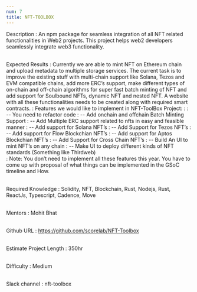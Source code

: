```yaml
---
num: 7
title: NFT-TOOLBOX
---
```


Description
: An npm package for seamless integration of all NFT related functionalities in Web2 projects. This project helps web2 developers seamlessly integrate web3 functionality.
<br><br>

Expected Results
: Currently we are able to mint NFT on Ethereum chain and upload metadata to multiple storage services. The current task is to improve the existing stuff with multi-chain support like Solana, Tezos and EVM compatible chains, add more ERC’s support, make different types of on-chain and off-chain algorithms for super fast batch minting of NFT and add support for Soulbound NFTs, dynamic NFT and nested NFT. A website with all these functionalities needs to be created along with required smart contracts.
: Features we would like to implement in NFT-ToolBox Project:
: 
: -- You need to refactor code 
: -- Add onchain and offchain Batch Minting Support
: -- Add Multiple ERC support related to nfts in easy and feasible manner
: -- Add support for Solana NFT’s
: -- Add Support for Tezos NFT’s
: -- Add support for Flow Blockchian NFT’s
: -- Add support for Aptos Blockchian NFT’s
: -- Add Support for Cross Chain NFT’s
: -- Build An UI to mint NFT’s on any chain 
: -- Make UI to deploy different kinds of NFT standards (Something like Thirdweb)
<br>
: Note: You don’t need to implement all these features this year. You have to come up with proposal of what things can be implemented in the GSoC timeline and How.
<br><br>

Required Knowledge
: Solidity, NFT, Blockchain, Rust, Nodejs, Rust, ReactJs, Typescript, Cadence, Move
<br><br>

Mentors
: Mohit Bhat
<br><br>

Github URL
: <https://github.com/scorelab/NFT-Toolbox>
<br><br>

Estimate Project Length
: 350hr
<br><br>

Difficulty
: Medium
<br><br>

Slack channel
: nft-toolbox